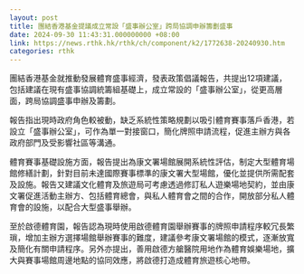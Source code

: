 ```yaml
---
layout: post
title: 團結香港基金提議成立常設「盛事辦公室」跨局協調申辦籌劃盛事
date: 2024-09-30 11:43:31.000000000 +08:00
link: https://news.rthk.hk/rthk/ch/component/k2/1772638-20240930.htm
categories: rthk
---
```


團結香港基金就推動發展體育盛事經濟，發表政策倡議報告，共提出12項建議，包括建議在現有盛事協調統籌組基礎上，成立常設的「盛事辦公室」，從更高層面，跨局協調盛事申辦及籌劃。

報告指出現時政府角色較被動，缺乏系統性策略規劃以吸引體育賽事落戶香港，若設立「盛事辦公室」，可作為單一對接窗口，簡化牌照申請流程，促進主辦方與各政府部門及受影響社區等溝通。

體育賽事基礎設施方面，報告提出﻿﻿為康文署場館展開系統性評估，制定大型體育場館修繕計劃，針對目前未達國際賽事標準的康文署大型場館，優化並提供所需配套及設施。報告又建議文化體育及旅遊局可考慮透過修訂私人遊樂場地契約，並由康文署促進活動主辦方、包括體育總會，與私人體育會之間的合作，開放部分私人體育會的設施，以配合大型盛事舉辦。

至於啟德體育園，報告認為現時使用啟德體育園舉辦賽事的牌照申請程序較冗長繁瑣，增加主辦方選擇場館舉辦賽事的難度，建議參考康文署場館的模式，逐漸放寬及簡化有關申請程序。另外亦提出，善用啟德方艙醫院用地作為體育娛樂場地，擴大與賽事場館周邊地點的協同效應，將啟德打造成體育旅遊核心地帶。
